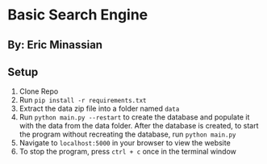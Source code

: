 # Basic Search Engine

## By: Eric Minassian

## Setup

1. Clone Repo
2. Run `pip install -r requirements.txt`
3. Extract the data zip file into a folder named `data`
4. Run `python main.py --restart` to create the database and populate it with the data from the data folder. After the database is created, to start the program without recreating the database, run `python main.py`
5. Navigate to `localhost:5000` in your browser to view the website
6. To stop the program, press `ctrl + c` once in the terminal window
